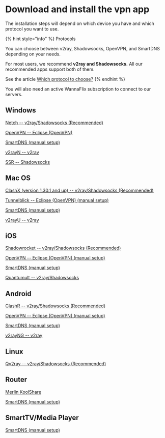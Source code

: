# Download and install the vpn app

The installation steps will depend on which device you have and which protocol you want to use.

{% hint style="info" %}
Protocols

You can choose between v2ray, Shadowsocks, OpenVPN, and SmartDNS depending on your needs. 

For most users, we recommend **v2ray and Shadowsocks.** All our recommended apps support both of them.

See the article [Which protocol to choose?](../../which-protocol-to-choose.md)
{% endhint %}

You will also need an active WannaFlix subscription to connect to our servers. 

## Windows

[Netch -- v2ray/Shadowsocks \(Recommended\)](../../windows/v2ray-shadowsocks/netch-1.md)

[OpenVPN -- Eclipse \(OpenVPN\)](../../windows/eclipse-openvpn.md)

[SmartDNS \(manual setup\)](../../windows/smartdns.md)

[v2rayN -- v2ray](../../windows/v2ray-shadowsocks/v2rayn-recommended.md)

[SSR -- Shadowsocks](../../windows/shadowsocks/ssr.md)

## Mac OS

[ClashX \(version 1.30.1 and up\) -- v2ray/Shadowsocks \(Recommended\)](../../mac-os/v2ray-shadowsocks/clashx-v1.30.1-and-higher.md)

[Tunnelblick -- Eclipse \(OpenVPN\) \(manual setup\)](../../mac-os/eclipse-openvpn.md)

[SmartDNS \(manual setup\)](../../mac-os/smartdns.md)

[v2rayU -- v2ray ](../../mac-os/v2ray-shadowsocks/v2rayu.md)

## iOS

[Shadowrocket -- v2ray/Shadowsocks \(Recommended\)](../../ios/v2ray-shadowsocks/shadowrocket.md)

[OpenVPN -- Eclipse \(OpenVPN\) \(manual setup\)](../../ios/eclipse-openvpn.md)

[SmartDNS \(manual setup\)](../../ios/smartdns.md)

[Quantumult -- v2ray/Shadowsocks](../../ios/v2ray-shadowsocks/quantumult-alternative-app.md)

## Android

[ClashR -- v2ray/Shadowsocks \(Recommended\)](../../android/v2ray-shadowsocks/clashr-for-android-recommended.md)

[OpenVPN -- Eclipse \(OpenVPN\) \(manual setup\)](../../android/eclipse-openvpn.md)

[SmartDNS \(manual setup\)](../../android/smartdns.md)

[v2rayNG -- v2ray](../../android/v2ray-shadowsocks/v2rayng-recommended.md)

## Linux

[Qv2ray -- v2ray/Shadowsocks \(Recommended\)](../../linux/v2ray/qv2ray.md)

## Router

[Merlin KoolShare](../../installation-guides/routers/merlin-koolshare-routers.md)

[SmartDNS \(manual setup\)](../../routers/smartdns/generic-routers.md)

## SmartTV/Media Player

[SmartDNS \(manual setup\)](../../smarttv-media-player/smartdns/)





